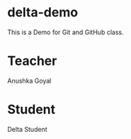 # delta-demo
This is a Demo for Git and GitHub class.

# Teacher
Anushka Goyal 

# Student
Delta Student
